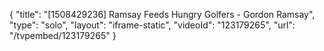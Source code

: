 {
    "title": "[1508429236] Ramsay Feeds Hungry Golfers - Gordon Ramsay",
    "type": "solo",
    "layout": "iframe-static",
    "videoId": "123179265",
    "url": "\/tvpembed\/123179265"
}